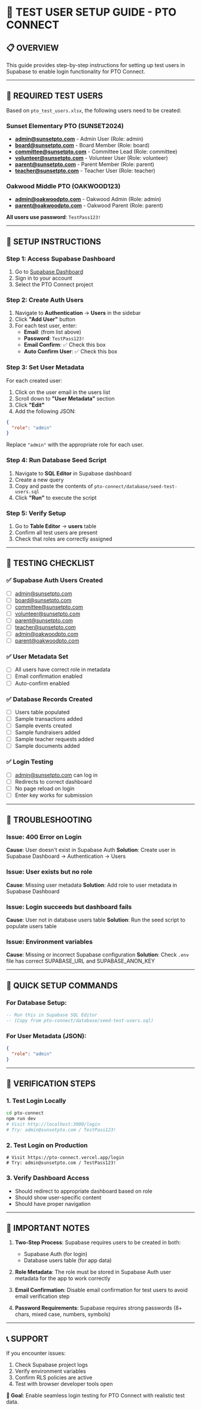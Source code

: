 # 🔐 TEST USER SETUP GUIDE - PTO CONNECT

## 📋 **OVERVIEW**

This guide provides step-by-step instructions for setting up test users in Supabase to enable login functionality for PTO Connect.

---

## 🎯 **REQUIRED TEST USERS**

Based on `pto_test_users.xlsx`, the following users need to be created:

### **Sunset Elementary PTO (SUNSET2024)**
- **admin@sunsetpto.com** - Admin User (Role: admin)
- **board@sunsetpto.com** - Board Member (Role: board)
- **committee@sunsetpto.com** - Committee Lead (Role: committee)
- **volunteer@sunsetpto.com** - Volunteer User (Role: volunteer)
- **parent@sunsetpto.com** - Parent Member (Role: parent)
- **teacher@sunsetpto.com** - Teacher User (Role: teacher)

### **Oakwood Middle PTO (OAKWOOD123)**
- **admin@oakwoodpto.com** - Oakwood Admin (Role: admin)
- **parent@oakwoodpto.com** - Oakwood Parent (Role: parent)

**All users use password**: `TestPass123!`

---

## 🚀 **SETUP INSTRUCTIONS**

### **Step 1: Access Supabase Dashboard**
1. Go to [Supabase Dashboard](https://supabase.com/dashboard)
2. Sign in to your account
3. Select the PTO Connect project

### **Step 2: Create Auth Users**
1. Navigate to **Authentication** → **Users** in the sidebar
2. Click **"Add User"** button
3. For each test user, enter:
   - **Email**: (from list above)
   - **Password**: `TestPass123!`
   - **Email Confirm**: ✅ Check this box
   - **Auto Confirm User**: ✅ Check this box

### **Step 3: Set User Metadata**
For each created user:
1. Click on the user email in the users list
2. Scroll down to **"User Metadata"** section
3. Click **"Edit"** 
4. Add the following JSON:
```json
{
  "role": "admin"
}
```
Replace `"admin"` with the appropriate role for each user.

### **Step 4: Run Database Seed Script**
1. Navigate to **SQL Editor** in Supabase dashboard
2. Create a new query
3. Copy and paste the contents of `pto-connect/database/seed-test-users.sql`
4. Click **"Run"** to execute the script

### **Step 5: Verify Setup**
1. Go to **Table Editor** → **users** table
2. Confirm all test users are present
3. Check that roles are correctly assigned

---

## 🧪 **TESTING CHECKLIST**

### **✅ Supabase Auth Users Created**
- [ ] admin@sunsetpto.com
- [ ] board@sunsetpto.com  
- [ ] committee@sunsetpto.com
- [ ] volunteer@sunsetpto.com
- [ ] parent@sunsetpto.com
- [ ] teacher@sunsetpto.com
- [ ] admin@oakwoodpto.com
- [ ] parent@oakwoodpto.com

### **✅ User Metadata Set**
- [ ] All users have correct role in metadata
- [ ] Email confirmation enabled
- [ ] Auto-confirm enabled

### **✅ Database Records Created**
- [ ] Users table populated
- [ ] Sample transactions added
- [ ] Sample events created
- [ ] Sample fundraisers added
- [ ] Sample teacher requests added
- [ ] Sample documents added

### **✅ Login Testing**
- [ ] admin@sunsetpto.com can log in
- [ ] Redirects to correct dashboard
- [ ] No page reload on login
- [ ] Enter key works for submission

---

## 🔧 **TROUBLESHOOTING**

### **Issue: 400 Error on Login**
**Cause**: User doesn't exist in Supabase Auth
**Solution**: Create user in Supabase Dashboard → Authentication → Users

### **Issue: User exists but no role**
**Cause**: Missing user metadata
**Solution**: Add role to user metadata in Supabase Dashboard

### **Issue: Login succeeds but dashboard fails**
**Cause**: User not in database users table
**Solution**: Run the seed script to populate users table

### **Issue: Environment variables**
**Cause**: Missing or incorrect Supabase configuration
**Solution**: Check `.env` file has correct SUPABASE_URL and SUPABASE_ANON_KEY

---

## 📝 **QUICK SETUP COMMANDS**

### **For Database Setup:**
```sql
-- Run this in Supabase SQL Editor
-- (Copy from pto-connect/database/seed-test-users.sql)
```

### **For User Metadata (JSON):**
```json
{
  "role": "admin"
}
```

---

## 🎊 **VERIFICATION STEPS**

### **1. Test Login Locally**
```bash
cd pto-connect
npm run dev
# Visit http://localhost:3000/login
# Try: admin@sunsetpto.com / TestPass123!
```

### **2. Test Login on Production**
```
# Visit https://pto-connect.vercel.app/login
# Try: admin@sunsetpto.com / TestPass123!
```

### **3. Verify Dashboard Access**
- Should redirect to appropriate dashboard based on role
- Should show user-specific content
- Should have proper navigation

---

## 🚨 **IMPORTANT NOTES**

1. **Two-Step Process**: Supabase requires users to be created in both:
   - Supabase Auth (for login)
   - Database users table (for app data)

2. **Role Metadata**: The role must be stored in Supabase Auth user metadata for the app to work correctly

3. **Email Confirmation**: Disable email confirmation for test users to avoid email verification step

4. **Password Requirements**: Supabase requires strong passwords (8+ chars, mixed case, numbers, symbols)

---

## 📞 **SUPPORT**

If you encounter issues:
1. Check Supabase project logs
2. Verify environment variables
3. Confirm RLS policies are active
4. Test with browser developer tools open

**🎯 Goal**: Enable seamless login testing for PTO Connect with realistic test data.
